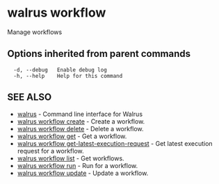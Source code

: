 # walrus workflow

Manage workflows

## Options inherited from parent commands

```
  -d, --debug   Enable debug log
  -h, --help    Help for this command
```

## SEE ALSO

* [walrus](../walrus)	 - Command line interface for Walrus
* [walrus workflow create](walrus_workflow_create)	 - Create a workflow.
* [walrus workflow delete](walrus_workflow_delete)	 - Delete a workflow.
* [walrus workflow get](walrus_workflow_get)	 - Get a workflow.
* [walrus workflow get-latest-execution-request](walrus_workflow_get-latest-execution-request)	 - Get latest execution request for a workflow.
* [walrus workflow list](walrus_workflow_list)	 - Get workflows.
* [walrus workflow run](walrus_workflow_run)	 - Run for a workflow.
* [walrus workflow update](walrus_workflow_update)	 - Update a workflow.

